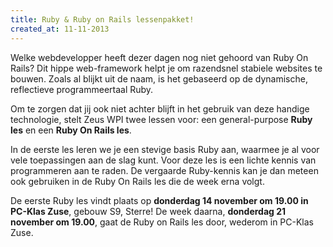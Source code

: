 ```yaml
---
title: Ruby & Ruby on Rails lessenpakket!
created_at: 11-11-2013
---
```


Welke webdevelopper heeft dezer dagen nog niet gehoord van Ruby On Rails? Dit hippe web-framework helpt je om razendsnel stabiele websites te bouwen. Zoals al blijkt uit de naam, is het gebaseerd op de dynamische, reflectieve programmeertaal Ruby.

Om te zorgen dat jij ook niet achter blijft in het gebruik van deze handige technologie, stelt Zeus WPI twee lessen voor: een general-purpose **Ruby les** en een **Ruby On Rails les**.

In de eerste les leren we je een stevige basis Ruby aan, waarmee je al voor vele toepassingen aan de slag kunt. Voor deze les is een lichte kennis van programmeren aan te raden. De vergaarde Ruby-kennis kan je dan meteen ook gebruiken in de Ruby On Rails les die de week erna volgt.

De eerste Ruby les vindt plaats op **donderdag 14 november om 19.00 in PC-Klas Zuse**, gebouw S9, Sterre! De week daarna, **donderdag 21 november om 19.00**, gaat de Ruby on Rails les door, wederom in PC-Klas Zuse.
